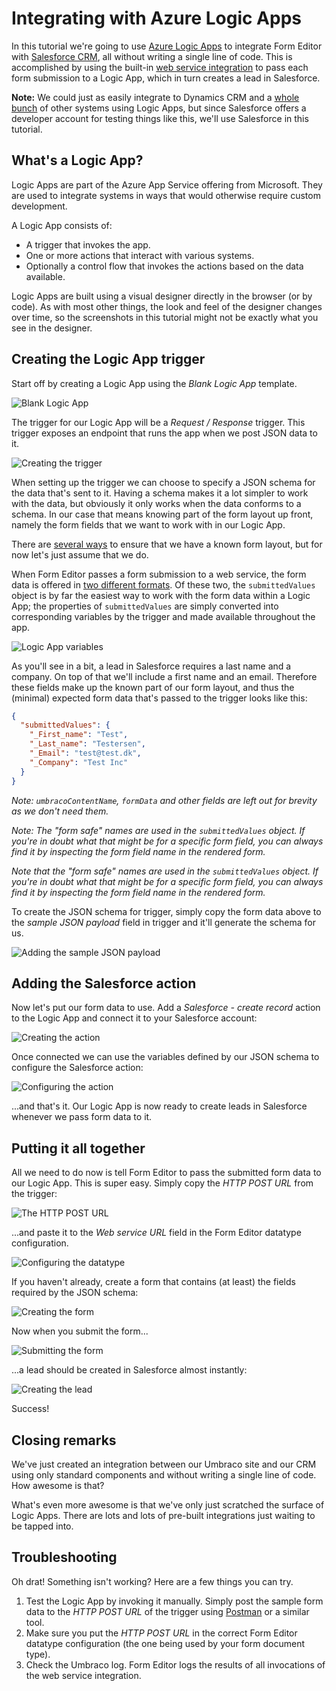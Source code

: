 # Integrating with Azure Logic Apps

In this tutorial we're going to use [Azure Logic Apps](https://azure.microsoft.com/en-us/services/logic-apps/) to integrate Form Editor with [Salesforce CRM](https://www.salesforce.com/), all without writing a single line of code. This is accomplished by using the built-in [web service integration](../Docs/install_web_service.md) to pass each form submission to a Logic App, which in turn creates a lead in Salesforce.

**Note:** We could just as easily integrate to Dynamics CRM and a [whole bunch](https://docs.microsoft.com/en-us/azure/connectors/apis-list) of other systems using Logic Apps, but since Salesforce offers a developer account for testing things like this, we'll use Salesforce in this tutorial.

## What's a Logic App? 

Logic Apps are part of the Azure App Service offering from Microsoft. They are used to integrate systems in ways that would otherwise require custom development. 

A Logic App consists of:

* A trigger that invokes the app. 
* One or more actions that interact with various systems. 
* Optionally a control flow that invokes the actions based on the data available. 

Logic Apps are built using a visual designer directly in the browser (or by code). As with most other things, the look and feel of the designer changes over time, so the screenshots in this tutorial might not be exactly what you see in the designer. 

## Creating the Logic App trigger

Start off by creating a Logic App using the *Blank Logic App* template.

![Blank Logic App](img/LogicApp/blank-logic-app.png)

The trigger for our Logic App will be a *Request / Response* trigger. This trigger exposes an endpoint that runs the app when we post JSON data to it.

![Creating the trigger](img/LogicApp/creating-the-trigger.png)

When setting up the trigger we can choose to specify a JSON schema for the data that's sent to it. Having a schema makes it a lot simpler to work with the data, but obviously it only works when the data conforms to a schema. In our case that means knowing part of the form layout up front, namely the form fields that we want to work with in our Logic App. 

There are [several ways](../Tutorials/RatingsPartThree.md#creating-the-form) to ensure that we have a known form layout, but for now let's just assume that we do. 

When Form Editor passes a form submission to a web service, the form data is offered in [two different formats](../Docs/install_web_service.md#the-data-format). Of these two, the `submittedValues` object is by far the easiest way to work with the form data within a Logic App; the properties of `submittedValues` are simply converted into corresponding variables by the trigger and made available throughout the app. 

![Logic App variables](img/LogicApp/logic-app-variables.png)

As you'll see in a bit, a lead in Salesforce requires a last name and a company. On top of that we'll include a first name and an email. Therefore these fields make up the known part of our form layout, and thus the (minimal) expected form data that's passed to the trigger looks like this: 

```json
{
  "submittedValues": {
    "_First_name": "Test",
    "_Last_name": "Testersen",
    "_Email": "test@test.dk",
    "_Company": "Test Inc"
  }
}
```

*Note: `umbracoContentName`, `formData` and other fields are left out for brevity as we don't need them.*

*Note: The "form safe" names are used in the `submittedValues` object. If you're in doubt what that might be for a specific form field, you can always find it by inspecting the form field name in the rendered form.*

*Note that the "form safe" names are used in the `submittedValues` object. If you're in doubt what that might be for a specific form field, you can always find it by inspecting the form field name in the rendered form.*

To create the JSON schema for trigger, simply copy the form data above to the *sample JSON payload* field in trigger and it'll generate the schema for us. 

![Adding the sample JSON payload](img/LogicApp/sample-json-payload.png)

## Adding the Salesforce action

Now let's put our form data to use. Add a *Salesforce - create record* action to the Logic App and connect it to your Salesforce account: 

![Creating the action](img/LogicApp/creating-the-action.png)

Once connected we can use the variables defined by our JSON schema to configure the Salesforce action: 

![Configuring the action](img/LogicApp/configuring-the-action.png)

...and that's it. Our Logic App is now ready to create leads in Salesforce whenever we pass form data to it. 

## Putting it all together 

All we need to do now is tell Form Editor to pass the submitted form data to our Logic App. This is super easy. Simply copy the *HTTP POST URL* from the trigger:

![The HTTP POST URL](img/LogicApp/trigger-http-post-url.png)

...and paste it to the *Web service URL* field in the Form Editor datatype configuration. 

![Configuring the datatype](img/LogicApp/configuring-the-datatype.png)

If you haven't already, create a form that contains (at least) the fields required by the JSON schema:

![Creating the form](img/LogicApp/creating-the-form.png)

Now when you submit the form... 

![Submitting the form](img/LogicApp/submitting-the-form.png)

...a lead should be created in Salesforce almost instantly:

![Creating the lead](img/LogicApp/creating-the-lead.png)

Success! 

## Closing remarks 

We've just created an integration between our Umbraco site and our CRM using only standard components and without writing a single line of code. How awesome is that? 

What's even more awesome is that we've only just scratched the surface of Logic Apps. There are lots and lots of pre-built integrations just waiting to be tapped into. 

## Troubleshooting 

Oh drat! Something isn't working? Here are a few things you can try. 

1. Test the Logic App by invoking it manually. Simply post the sample form data to the *HTTP POST URL* of the trigger using [Postman](https://www.getpostman.com/) or a similar tool. 
2. Make sure you put the *HTTP POST URL* in the correct Form Editor datatype configuration (the one being used by your form document type). 
3. Check the Umbraco log. Form Editor logs the results of all invocations of the web service integration. 



